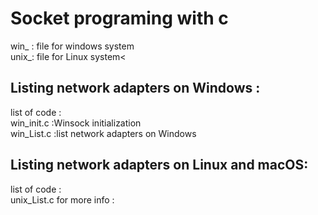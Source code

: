 # Socket programing  with c
win_ : file for windows system</br>
unix_: file for Linux system<</br>
## Listing network adapters on Windows :
list of code  :</br>
win_init.c :Winsock initialization</br>
win_List.c :list network adapters on Windows  </br>

## Listing network adapters on Linux and macOS:
list of code  :</br>
unix_List.c for more info :<a href="https://man7.org/linux/man-pages/man3/getnameinfo.3.html  " target="getnameinfo" rel="getnameinfo">  </br>
